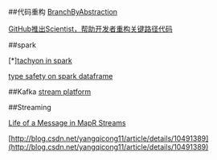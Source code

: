 
##代码重构
[BranchByAbstraction](http://martinfowler.com/bliki/BranchByAbstraction.html)

[GitHub推出Scientist，帮助开发者重构关键路径代码](http://www.infoq.com/cn/news/2016/02/github-scientist-refactoring)

##spark

[*][tachyon in spark](https://dzone.com/articles/Accelerate-In-Memory-Processing-with-Spark-from-Hours-to-Seconds-With-Tachyon)

[type safety on spark dataframe](http://www.51zero.com/blog/2016/2/24/type-safety-on-spark-dataframes-part-1)

##Kafka
[stream platform](http://www.confluent.io/blog/stream-data-platform-1/)

##Streaming

[Life of a Message in MapR Streams](https://www.mapr.com/blog/life-message-mapr-streams)

[http://blog.csdn.net/yangqicong11/article/details/10491389](http://blog.csdn.net/yangqicong11/article/details/10491389)

